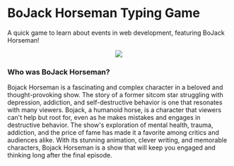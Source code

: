 # BoJack Horseman Typing Game 

A quick game to learn about events in web development, featuring BoJack Horseman! 


<p align="center">
  <img src="https://github.com/Sadraw/typing-game/blob/main/images/htmlgif.gif" />
</p>


### Who was BoJack Horseman? 

Bojack Horseman is a fascinating and complex character in a beloved and thought-provoking show. The story of a former sitcom star struggling with depression, addiction, and self-destructive behavior is one that resonates with many viewers. Bojack, a humanoid horse, is a character that viewers can't help but root for, even as he makes mistakes and engages in destructive behavior. The show's exploration of mental health, trauma, addiction, and the price of fame has made it a favorite among critics and audiences alike. With its stunning animation, clever writing, and memorable characters, Bojack Horseman is a show that will keep you engaged and thinking long after the final episode.
